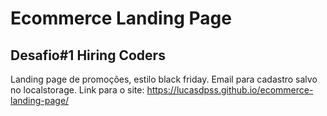 # Ecommerce Landing Page
## Desafio#1 Hiring Coders
Landing page de promoções, estilo black friday. Email para cadastro salvo no localstorage.
Link para o site: https://lucasdpss.github.io/ecommerce-landing-page/
